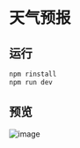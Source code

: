 # 天气预报
## 运行
```bash
npm rinstall
npm run dev
```
## 预览
![image](https://github.com/user-attachments/assets/4cb438f4-8eef-4474-ba9d-8b5e9dc5eceb)
